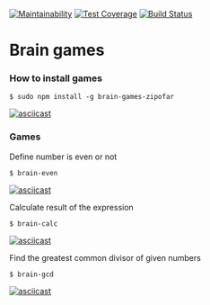 [![Maintainability](https://api.codeclimate.com/v1/badges/3c1f9b3b65cae0141f28/maintainability)](https://codeclimate.com/github/zipofar/project-lvl1-s438/maintainability)
[![Test Coverage](https://api.codeclimate.com/v1/badges/3c1f9b3b65cae0141f28/test_coverage)](https://codeclimate.com/github/zipofar/project-lvl1-s438/test_coverage)
[![Build Status](https://travis-ci.org/zipofar/project-lvl1-s438.svg?branch=master)](https://travis-ci.org/zipofar/project-lvl1-s438)

# Brain games

### How to install games

```
$ sudo npm install -g brain-games-zipofar
```
[![asciicast](https://asciinema.org/a/ankRMWacQz0OmPy5wnpXzj6E4.svg)](https://asciinema.org/a/ankRMWacQz0OmPy5wnpXzj6E4)

### Games

Define number is even or not
```
$ brain-even
```
[![asciicast](https://asciinema.org/a/LjkkpaP8K2guqEnzeGjdbgtye.svg)](https://asciinema.org/a/LjkkpaP8K2guqEnzeGjdbgtye)


Calculate result of the expression
```
$ brain-calc
```
[![asciicast](https://asciinema.org/a/7nUh65mxFNOd1I4tPyfYlYUNe.svg)](https://asciinema.org/a/7nUh65mxFNOd1I4tPyfYlYUNe)


Find the greatest common divisor of given numbers
```
$ brain-gcd
```
[![asciicast](https://asciinema.org/a/x3C2NFCjHLjTJepBgaU1SzYzJ.svg)](https://asciinema.org/a/x3C2NFCjHLjTJepBgaU1SzYzJ)
